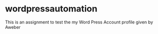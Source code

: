 # wordpressautomation
This is an assignment to test the my Word Press Account profile given by Aweber
